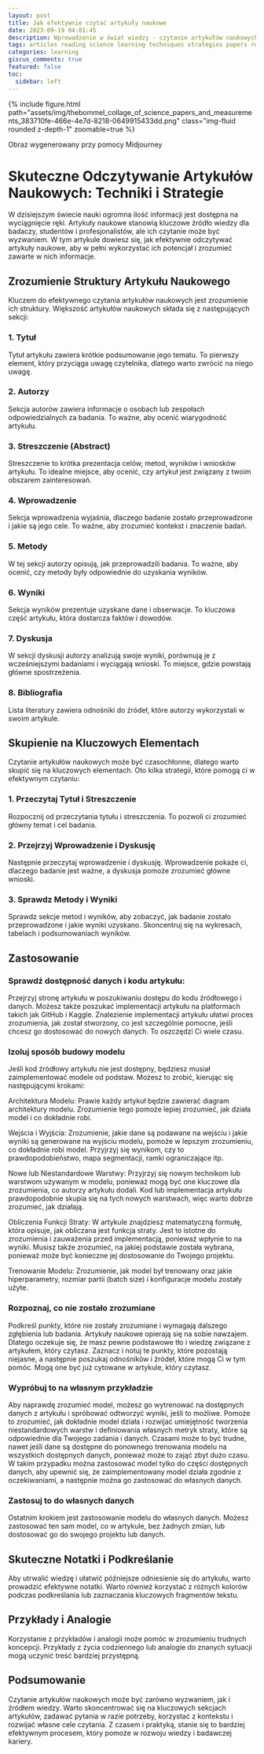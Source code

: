 ```yaml
---
layout: post
title: Jak efektywnie czytać artykuły naukowe
date: 2023-09-19 04:01:45
description: Wprowadzenie w świat wiedzy - czytanie artykułów naukowych.
tags: articles reading science learning techniques strategies papers research
categories: learning
giscus_comments: true
featured: false
toc:
  sidebar: left
---
```


{% include figure.html path="assets/img/thebommel_collage_of_science_papers_and_measurements_383710fe-466e-4e7d-8218-0649915433dd.png" class="img-fluid rounded z-depth-1" zoomable=true %}
<div class="caption">
    Obraz wygenerowany przy pomocy Midjourney
</div>

# Skuteczne Odczytywanie Artykułów Naukowych: Techniki i Strategie

W dzisiejszym świecie nauki ogromna ilość informacji jest dostępna na wyciągnięcie ręki. Artykuły naukowe stanowią kluczowe źródło wiedzy dla badaczy, studentów i profesjonalistów, ale ich czytanie może być wyzwaniem. W tym artykule dowiesz się, jak efektywnie odczytywać artykuły naukowe, aby w pełni wykorzystać ich potencjał i zrozumieć zawarte w nich informacje.

## Zrozumienie Struktury Artykułu Naukowego

Kluczem do efektywnego czytania artykułów naukowych jest zrozumienie ich struktury. Większość artykułów naukowych składa się z następujących sekcji:

### 1. Tytuł

Tytuł artykułu zawiera krótkie podsumowanie jego tematu. To pierwszy element, który przyciąga uwagę czytelnika, dlatego warto zwrócić na niego uwagę.

### 2. Autorzy

Sekcja autorów zawiera informacje o osobach lub zespołach odpowiedzialnych za badania. To ważne, aby ocenić wiarygodność artykułu.

### 3. Streszczenie (Abstract)

Streszczenie to krótka prezentacja celów, metod, wyników i wniosków artykułu. To idealne miejsce, aby ocenić, czy artykuł jest związany z twoim obszarem zainteresowań.

### 4. Wprowadzenie

Sekcja wprowadzenia wyjaśnia, dlaczego badanie zostało przeprowadzone i jakie są jego cele. To ważne, aby zrozumieć kontekst i znaczenie badań.

### 5. Metody

W tej sekcji autorzy opisują, jak przeprowadzili badania. To ważne, aby ocenić, czy metody były odpowiednie do uzyskania wyników.

### 6. Wyniki

Sekcja wyników prezentuje uzyskane dane i obserwacje. To kluczowa część artykułu, która dostarcza faktów i dowodów.

### 7. Dyskusja

W sekcji dyskusji autorzy analizują swoje wyniki, porównują je z wcześniejszymi badaniami i wyciągają wnioski. To miejsce, gdzie powstają główne spostrzeżenia.

### 8. Bibliografia

Lista literatury zawiera odnośniki do źródeł, które autorzy wykorzystali w swoim artykule.

## Skupienie na Kluczowych Elementach

Czytanie artykułów naukowych może być czasochłonne, dlatego warto skupić się na kluczowych elementach. Oto kilka strategii, które pomogą ci w efektywnym czytaniu:

### 1. Przeczytaj Tytuł i Streszczenie

Rozpocznij od przeczytania tytułu i streszczenia. To pozwoli ci zrozumieć główny temat i cel badania.

### 2. Przejrzyj Wprowadzenie i Dyskusję

Następnie przeczytaj wprowadzenie i dyskusję. Wprowadzenie pokaże ci, dlaczego badanie jest ważne, a dyskusja pomoże zrozumieć główne wnioski.

### 3. Sprawdz Metody i Wyniki

Sprawdz sekcje metod i wyników, aby zobaczyć, jak badanie zostało przeprowadzone i jakie wyniki uzyskano. Skoncentruj się na wykresach, tabelach i podsumowaniach wyników.

## Zastosowanie

### Sprawdź dostępność danych i kodu artykułu:

Przejrzyj stronę artykułu w poszukiwaniu dostępu do kodu źródłowego i danych. Możesz także poszukać implementacji artykułu na platformach takich jak GitHub i Kaggle. Znalezienie implementacji artykułu ułatwi proces zrozumienia, jak został stworzony, co jest szczególnie pomocne, jeśli chcesz go dostosować do nowych danych. To oszczędzi Ci wiele czasu.

### Izoluj sposób budowy modelu

Jeśli kod źródłowy artykułu nie jest dostępny, będziesz musiał zaimplementować modele od podstaw. Możesz to zrobić, kierując się następującymi krokami:

Architektura Modelu: Prawie każdy artykuł będzie zawierać diagram architektury modelu. Zrozumienie tego pomoże lepiej zrozumieć, jak działa model i co dokładnie robi.

Wejścia i Wyjścia: Zrozumienie, jakie dane są podawane na wejściu i jakie wyniki są generowane na wyjściu modelu, pomoże w lepszym zrozumieniu, co dokładnie robi model. Przyjrzyj się wynikom, czy to prawdopodobieństwo, mapa segmentacji, ramki ograniczające itp.

Nowe lub Niestandardowe Warstwy: Przyjrzyj się nowym technikom lub warstwom używanym w modelu, ponieważ mogą być one kluczowe dla zrozumienia, co autorzy artykułu dodali. Kod lub implementacja artykułu prawdopodobnie skupia się na tych nowych warstwach, więc warto dobrze zrozumieć, jak działają.

Obliczenia Funkcji Straty: W artykule znajdziesz matematyczną formułę, która opisuje, jak obliczana jest funkcja straty. Jest to istotne do zrozumienia i zauważenia przed implementacją, ponieważ wpłynie to na wyniki. Musisz także zrozumieć, na jakiej podstawie została wybrana, ponieważ może być konieczne jej dostosowanie do Twojego projektu.

Trenowanie Modelu: Zrozumienie, jak model był trenowany oraz jakie hiperparametry, rozmiar partii (batch size) i konfiguracje modelu zostały użyte.

### Rozpoznaj, co nie zostało zrozumiane

Podkreśl punkty, które nie zostały zrozumiane i wymagają dalszego zgłębienia lub badania. Artykuły naukowe opierają się na sobie nawzajem. Dlatego oczekuje się, że masz pewne podstawowe tło i wiedzę związane z artykułem, który czytasz. Zaznacz i notuj te punkty, które pozostają niejasne, a następnie poszukaj odnośników i źródeł, które mogą Ci w tym pomóc. Mogą one być już cytowane w artykule, który czytasz.

### Wypróbuj to na własnym przykładzie

Aby naprawdę zrozumieć model, możesz go wytrenować na dostępnych danych z artykułu i spróbować odtworzyć wyniki, jeśli to możliwe. Pomoże to zrozumieć, jak dokładnie model działa i rozwijać umiejętność tworzenia niestandardowych warstw i definiowania własnych metryk straty, które są odpowiednie dla Twojego zadania i danych. Czasami może to być trudne, nawet jeśli dane są dostępne do ponownego trenowania modelu na wszystkich dostępnych danych, ponieważ może to zająć zbyt dużo czasu. W takim przypadku można zastosować model tylko do części dostępnych danych, aby upewnić się, że zaimplementowany model działa zgodnie z oczekiwaniami, a następnie można go zastosować do własnych danych.

### Zastosuj to do własnych danych

Ostatnim krokiem jest zastosowanie modelu do własnych danych. Możesz zastosować ten sam model, co w artykule, bez żadnych zmian, lub dostosować go do swojego projektu lub danych.

## Skuteczne Notatki i Podkreślanie

Aby utrwalić wiedzę i ułatwić późniejsze odniesienie się do artykułu, warto prowadzić efektywne notatki. Warto również korzystać z różnych kolorów podczas podkreślania lub zaznaczania kluczowych fragmentów tekstu.

## Przykłady i Analogie

Korzystanie z przykładów i analogii może pomóc w zrozumieniu trudnych koncepcji. Przykłady z życia codziennego lub analogie do znanych sytuacji mogą uczynić treść bardziej przystępną.

## Podsumowanie

Czytanie artykułów naukowych może być zarówno wyzwaniem, jak i źródłem wiedzy. Warto skoncentrować się na kluczowych sekcjach artykułów, zadawać pytania w razie potrzeby, korzystać z kontekstu i rozwijać własne cele czytania. Z czasem i praktyką, stanie się to bardziej efektywnym procesem, który pomoże w rozwoju wiedzy i badawczej kariery.